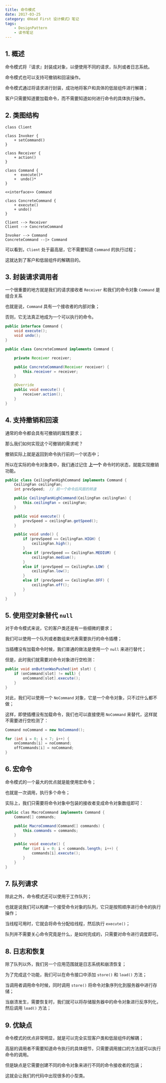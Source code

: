 ```yaml
---
title: 命令模式
date: 2017-03-25
category: 《Head First 设计模式》笔记
tags:
    - DesignPattern
    - 读书笔记
---
```


## 1. 概述

命令模式将『请求』封装成对象，以便使用不同的请求，队列或者日志系统。

命令模式也可以支持可撤销和回滚操作。

命令模式通过将请求进行封装，成功地将客户和具体的低层组件进行解耦；

客户只需要知道要加载命令，而不需要知道如何进行命令的具体执行操作。


<!-- more -->

## 2. 类图结构

```class
class Client

class Invoker {
    + setCommand()
}

class Receiver {
    + action()
}

class Command {
    +  execute()*
    +  undo()*
}

<<interface>> Command

class ConcreteCommand {
    + execute()
    + undo()
}

Client --> Receiver
Client --> ConcreteCommand

Invoker --> Command
ConcreteCommand --|> Command
```

 可以看到，`Client`  处于最高层，它不需要知道 `Command` 的执行过程；

 这就达到了客户和低层组件的解耦目的。


## 3. 封装请求调用者

一个很重要的地方就是我们的请求接收者 `Receiver` 和我们的命令对象 `Command` 是组合关系

也就是说，`Command` 具有一个接收者的内部对象；

否则，它无法真正地成为一个可以执行的命令。

```java
public interface Command {
    void execute();
    void undo();
}

public class ConcreteCommand implements Command {

    private Receiver receiver;

    public ConcreteCommand(Receiver receiver) {
        this.receiver = receiver;
    }

    @Override
    public void execute() {
        receiver.action();
    }
}
```




## 4. 支持撤销和回滚

通常的命令都会具有可撤销的属性要求；

那么我们如何实现这个可撤销的需求呢？

撤销实际上就是返回到命令执行前的一个状态中；

所以在实际的命令对象类中，我们通过记住 **上一个** 命令时的状态，就能实现撤销功能。

```java
public class CeilingFanHighCommand implements Command {
    CeilingFan ceilingFan;
    int prevSpeed;  // 前一个命令后风扇的转速

    public CeilingFanHighCommand(CeilingFan ceilingFan) {
        this.ceilingFan = ceilingFan;
    }

    public void execute() {
        prevSpeed = ceilingFan.getSpeed();
    }

    public void undo() {
        if (prevSpeed == CeilingFan.HIGH) {
            ceilingFan.high();
        }
        else if (prevSpeed == CeilingFan.MEDIUM) {
            ceilingFan.medium();
        }
        else if (prevSpeed == CeilingFan.LOW) {
            ceilingFan.low();
        }
        else if (prevSpeed == CeilingFan.OFF) {
            ceilingFan.off();
        }
    }
}
```

## 5. 使用空对象替代 `null`

对于命令模式来说，它的客户类还是有一些细微的要求；

我们可以使用一个队列或者数组来代表需要执行的命令插槽；

当插槽没有加载命令时候，我们普通的做法是使用一个 `null` 来进行替代；

但是，此时我们就需要对命令对象进行空检测：

```java
public void onButtonWasPushed(int slot) {
    if (onCommand[slot] != null) {
        onCommand[slot].execute();
    }
}
```

对此，我们可以使用一个 `NoCommand` 对象，它是一个命令对象，只不过什么都不做；

这样，即使插槽没有加载命令，我们也可以直接使用 `NoCommand` 来替代，这样就不需要进行空检测了：

```java
Command noCommand = new NoCommand();

for (int i = 0; i < 7; i++) {
    onCommands[i] = noCommand;
    offCommands[i] = noCommand;
}
```

## 6. 宏命令

命令模式的一个最大的优点就是能使用宏命令；

也就是一次调用，执行多个命令；

实际上，我们只需要将命令对象中包装的接收者变成命令对象数组即可：

```java
public clas MacroCommand implements Command {
    Command[] commands;

    public MacroCommand(Command[] commands) {
        this.commands = commands;
    }

    public void execute() {
        for (int i = 0; i < commands.length; i++) {
            commands[i].execute();
        }
    }
}
```

## 7. 队列请求

除此之外，命令模式还可以使用于工作队列；

也就是说我们可以构建一个接受命令对象的队列，它只是按照顺序进行命令的执行操作；

当线程可用时，它就会将命令分配给线程，然后执行 `execute()`；

队列并不需要关心命令究竟是什么，是如何完成的，只需要对命令进行调度即可。


## 8. 日志和恢复

除了队列以外，我们另一个应用范围就是日志系统和崩溃恢复；

为了完成这个功能，我们可以在命令接口中添加 `store()` 和 `load()` 方法；

当调用者调用命令时候，同时调用 `store()` 将命令对象序列化到服务器中进行存储；

当崩溃发生，需要恢复时，我们就可以将存储服务器中的命令对象进行反序列化，然后调用 `load()` 方法；

## 9. 优缺点

命令模式的优点非常明显，就是可以完全实现客户类和低层组件的解耦；

高层的调用者不需要知道命令执行的具体细节，只需要调用接口的方法就可以执行命令的调用。

但是缺点是它需要创建不同的命令对象来进行不同的命令接收者的包装；

这就会让我们的代码中出现很多的小型类。
